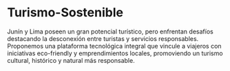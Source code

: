 # Turismo-Sostenible
Junín y Lima poseen un gran potencial turístico, pero enfrentan desafíos destacando la desconexión entre turistas
y servicios responsables. Proponemos una plataforma tecnológica integral que vincule a viajeros con iniciativas
eco-friendly y emprendimientos locales, promoviendo un turismo cultural, histórico y natural más responsable.
